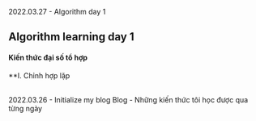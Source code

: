 2022.03.27 - Algorithm day 1
## Algorithm learning day 1

#### Kiến thức đại số tổ hợp
**I. Chỉnh hợp lặp












<br>
2022.03.26 - Initialize my blog
Blog - Những kiến thức tôi học được qua từng ngày
<br>
